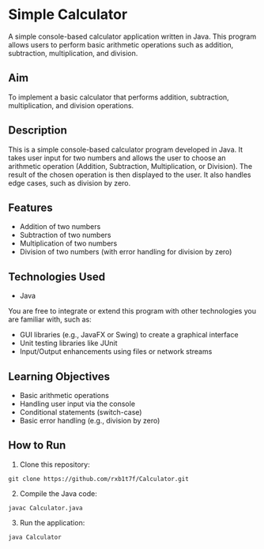# Simple Calculator
A simple console-based calculator application written in Java. This program allows users to perform basic arithmetic operations such as addition, subtraction, multiplication, and division.

## Aim
To implement a basic calculator that performs addition, subtraction, multiplication, and division operations.

## Description
This is a simple console-based calculator program developed in Java. It takes user input for two numbers and allows the user to choose an arithmetic operation (Addition, Subtraction, Multiplication, or Division). The result of the chosen operation is then displayed to the user. It also handles edge cases, such as division by zero.

## Features
* Addition of two numbers
* Subtraction of two numbers
* Multiplication of two numbers
* Division of two numbers (with error handling for division by zero)

## Technologies Used
* Java

You are free to integrate or extend this program with other technologies you are familiar with, such as:
* GUI libraries (e.g., JavaFX or Swing) to create a graphical interface
* Unit testing libraries like JUnit
* Input/Output enhancements using files or network streams

## Learning Objectives
* Basic arithmetic operations
* Handling user input via the console
* Conditional statements (switch-case)
* Basic error handling (e.g., division by zero)

## How to Run

1. Clone this repository:
~~~
git clone https://github.com/rxb1t7f/Calculator.git
~~~

2. Compile the Java code:
~~~
javac Calculator.java
~~~

3. Run the application:
~~~
java Calculator
~~~
